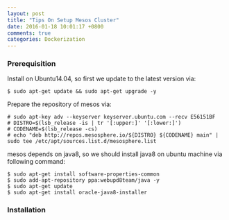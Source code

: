 ```yaml
---
layout: post
title: "Tips On Setup Mesos Cluster"
date: 2016-01-18 10:01:17 +0800
comments: true
categories: Dockerization
---
```

### Prerequisition
Install on Ubuntu14.04, so first we update to the latest version via:     

```
$ sudo apt-get update && sudo apt-get upgrade -y
```
Prepare the repository of mesos via:    

```
# sudo apt-key adv --keyserver keyserver.ubuntu.com --recv E56151BF
# DISTRO=$(lsb_release -is | tr '[:upper:]' '[:lower:]')
# CODENAME=$(lsb_release -cs)
# echo "deb http://repos.mesosphere.io/${DISTRO} ${CODENAME} main" | sudo tee /etc/apt/sources.list.d/mesosphere.list
```
mesos depends on java8, so we should install java8 on ubuntu machine via following command:    

```
$ sudo apt-get install software-properties-common
$ sudo add-apt-repository ppa:webupd8team/java -y
$ sudo apt-get update
$ sudo apt-get install oracle-java8-installer
```

### Installation

